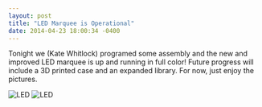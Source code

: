 ```yaml
---
layout: post
title: "LED Marquee is Operational"
date: 2014-04-23 18:00:34 -0400
---
```


Tonight we (Kate Whitlock) programed some assembly and the new and improved LED marquee is up and running in full color! Future progress will include a 3D printed case and an expanded library. For now, just enjoy the pictures.

![LED](https://sse.se.rit.edu/assets/images/hello_sse.jpg)
![LED](https://sse.se.rit.edu/assets/images/rainbow.jpg)
